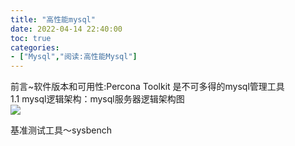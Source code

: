 ```yaml
---
title: "高性能mysql"
date: 2022-04-14 22:40:00
toc: true
categories:
- ["Mysql","阅读:高性能Mysql"]
---
```


前言~软件版本和可用性:Percona Toolkit 是不可多得的mysql管理工具<br />1.1 mysql逻辑架构：mysql服务器逻辑架构图<br />![](https://file.wulicode.com/yuque/202208/04/14/5729TMpb0nXX.jpg?x-oss-process=image/resize,h_2448)

基准测试工具～sysbench

